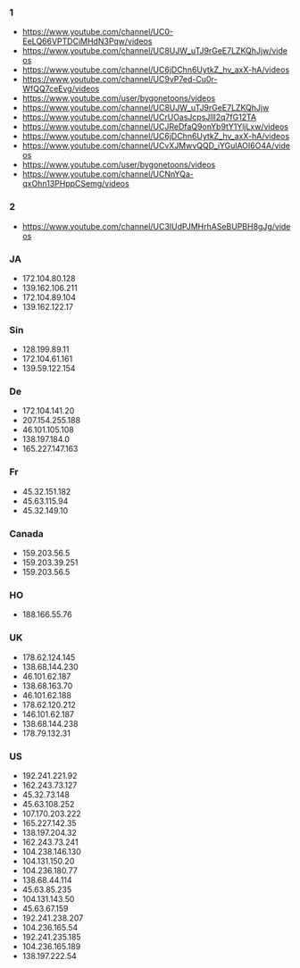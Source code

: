 ### 1
* https://www.youtube.com/channel/UC0-EeLQ66VPTDCiMHdN3Pqw/videos
* https://www.youtube.com/channel/UC8UJW_uTJ9rGeE7LZKQhJjw/videos
* https://www.youtube.com/channel/UC6jDChn6UytkZ_hv_axX-hA/videos
* https://www.youtube.com/channel/UC9vP7ed-Cu0r-WfQQ7ceEvg/videos
* https://www.youtube.com/user/bygonetoons/videos
* https://www.youtube.com/channel/UC8UJW_uTJ9rGeE7LZKQhJjw
* https://www.youtube.com/channel/UCrUOasJcpsJlll2q7fG12TA
* https://www.youtube.com/channel/UCJReDfaQ9onYb9tY1YljLxw/videos
* https://www.youtube.com/channel/UC6jDChn6UytkZ_hv_axX-hA/videos
* https://www.youtube.com/channel/UCvXJMwvQQD_iYGulAOI6O4A/videos
* https://www.youtube.com/user/bygonetoons/videos
* https://www.youtube.com/channel/UCNnYQa-qxOhn13PHppCSemg/videos

### 2

* https://www.youtube.com/channel/UC3IUdPJMHrhASeBUPBH8gJg/videos

### JA

* 172.104.80.128
* 139.162.106.211
* 172.104.89.104
* 139.162.122.17


### Sin

* 128.199.89.11
* 172.104.61.161
* 139.59.122.154

### De

* 172.104.141.20
* 207.154.255.188
* 46.101.105.108
* 138.197.184.0
* 165.227.147.163


### Fr
* 45.32.151.182
* 45.63.115.94
* 45.32.149.10

### Canada

* 159.203.56.5
* 159.203.39.251
* 159.203.56.5

### HO

* 188.166.55.76

### UK

* 178.62.124.145
* 138.68.144.230
* 46.101.62.187
* 138.68.163.70
* 46.101.62.188
* 178.62.120.212
* 146.101.62.187
* 138.68.144.238
* 178.79.132.31

### US

* 192.241.221.92
* 162.243.73.127
* 45.32.73.148
* 45.63.108.252
* 107.170.203.222
* 165.227.142.35
* 138.197.204.32
* 162.243.73.241
* 104.238.146.130
* 104.131.150.20
* 104.236.180.77
* 138.68.44.114
* 45.63.85.235
* 104.131.143.50
* 45.63.67.159
* 192.241.238.207
* 104.236.165.54
* 192.241.235.185
* 104.236.165.189
* 138.197.222.54








































